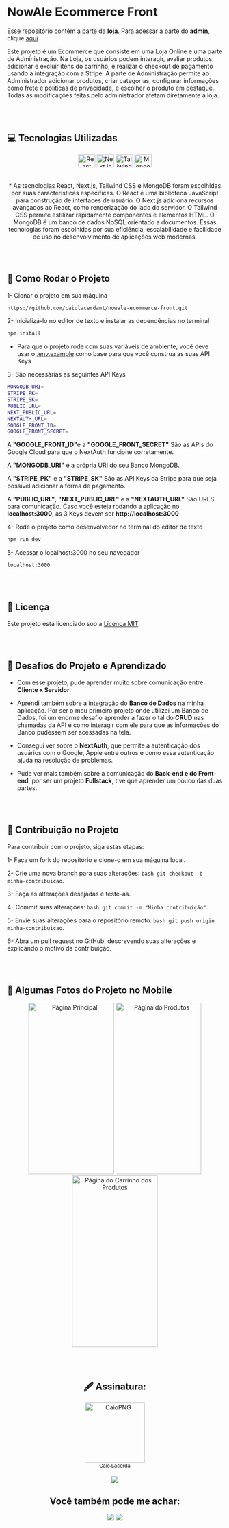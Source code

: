 # NowAle Ecommerce Front

Esse repositório contém a parte da <b>loja</b>. Para acessar a parte do <b>admin</b>, clique <a href="https://github.com/caiolacerdamt/nowale-ecommerce-admin">aqui</a>

Este projeto é um Ecommerce que consiste em uma Loja Online e uma parte de Administração. Na Loja, os usuários podem interagir, avaliar produtos, adicionar e excluir itens do carrinho, e realizar o checkout de pagamento usando a integração com a Stripe. A parte de Administração permite ao Administrador adicionar produtos, criar categorias, configurar informações como frete e políticas de privacidade, e escolher o produto em destaque. Todas as modificações feitas pelo administrador afetam diretamente a loja.

<br> <br>

## 💻 Tecnologias Utilizadas

<div align="center">
 <img align="center" alt="React" height="30" width="40" src="https://cdn.jsdelivr.net/gh/devicons/devicon/icons/react/react-original.svg" >
  <img align="center" alt="NextJs" height="30" width="40" src="https://cdn.jsdelivr.net/gh/devicons/devicon/icons/nextjs/nextjs-original.svg" >
  <img align="center" alt="TailwindCSS" height="30" width="40" src="https://cdn.jsdelivr.net/gh/devicons/devicon/icons/tailwindcss/tailwindcss-plain.svg" />
  <img align="center" alt="MongoDB" height="30" width="40" src="https://cdn.jsdelivr.net/gh/devicons/devicon/icons/mongodb/mongodb-plain.svg" />
  <br> <br> <br>
  * As tecnologias React, Next.js, Tailwind CSS e MongoDB foram escolhidas por suas características específicas. O React é uma biblioteca JavaScript para construção de interfaces de usuário. O Next.js adiciona recursos avançados ao React, como renderização do lado do servidor. O Tailwind CSS permite estilizar rapidamente componentes e elementos HTML. O MongoDB é um banco de dados NoSQL orientado a documentos. Essas tecnologias foram escolhidas por sua eficiência, escalabilidade e facilidade de uso no desenvolvimento de aplicações web modernas.
</div>

<br> <br>

## 🔧 Como Rodar o Projeto

1- Clonar o projeto em sua máquina
```bash
https://github.com/caiolacerdamt/nowale-ecommerce-front.git
```

2- Inicializá-lo no editor de texto e instalar as dependências no terminal
```bash
npm install
```

* Para que o projeto rode com suas variáveis de ambiente, você deve usar o <a href="https://github.com/caiolacerdamt/nowale-ecommerce-admin/blob/master/.env.example">.env.example</a> como base para que você construa as suas API Keys
  
3- São necessárias as seguintes API Keys
```bash
MONGODB_URI=
STRIPE_PK=
STRIPE_SK=
PUBLIC_URL=
NEXT_PUBLIC_URL=
NEXTAUTH_URL=
GOOGLE_FRONT_ID=
GOOGLE_FRONT_SECRET=
```
A <b>"GOOGLE_FRONT_ID"</b>e a <b>"GOOGLE_FRONT_SECRET"</b> São as APIs do Google Cloud para que o NextAuth funcione corretamente. 

A <b>"MONGODB_URI"</b> é a própria URI do seu Banco MongoDB.

A <b>"STRIPE_PK"</b> e a <b>"STRIPE_SK"</b> São as API Keys da Stripe para que seja possível adicionar a forma de pagamento.

A <b>"PUBLIC_URL"</b>, <b>"NEXT_PUBLIC_URL"</b> e a <b>"NEXTAUTH_URL"</b> São URLS para comunicação. Caso você esteja rodando a aplicação no <b>localhost:3000</b>, as 3 Keys devem ser <b>http://localhost:3000</b>

4- Rode o projeto como desenvolvedor no terminal do editor de texto
```bash
npm run dev
```

5- Acessar o localhost:3000 no seu navegador
```bash
localhost:3000
```
<br> <br>

## 💼 Licença

Este projeto está licenciado sob a [Licença MIT](LICENSE.md).

<br> <br> 


## 🎇 Desafios do Projeto e Aprendizado

* Com esse projeto, pude aprender muito sobre comunicação entre <b>Cliente x Servidor</b>.

* Aprendi também sobre a integração do <b>Banco de Dados</b> na minha aplicação. Por ser o meu primeiro projeto onde utilizei um Banco de Dados, foi um enorme desafio aprender a fazer o tal do <b>CRUD</b> nas chamadas da API e como interagir com ele para que as informações do Banco pudessem ser acessadas na tela.

* Consegui ver sobre o <b>NextAuth</b>, que permite a autenticação dos usuários com o Google, Apple entre outros e como essa autenticação ajuda na resolução de problemas.

* Pude ver mais também sobre a comunicação do <b>Back-end e do Front-end</b>, por ser um projeto <b>Fullstack</b>, tive que aprender um pouco das duas partes.

<br> <br>

## 🤝 Contribuição no Projeto

Para contribuir com o projeto, siga estas etapas:

1- Faça um fork do repositório e clone-o em sua máquina local.

2- Crie uma nova branch para suas alterações: ```bash git checkout -b minha-contribuicao```.

3- Faça as alterações desejadas e teste-as.

4- Commit suas alterações: ```bash git commit -m "Minha contribuição"```.

5- Envie suas alterações para o repositório remoto: ```bash git push origin minha-contribuicao```.

6- Abra um pull request no GitHub, descrevendo suas alterações e explicando o motivo da contribuição.

<br> <br>

## 📸 Algumas Fotos do Projeto no Mobile
<div align="center">
    <img alt="Página Principal" width="200" height="400" src="https://caiolmt-next-ecommerce.s3.us-east-1.amazonaws.com/mobile.png?response-content-disposition=inline&X-Amz-Security-Token=IQoJb3JpZ2luX2VjEIP%2F%2F%2F%2F%2F%2F%2F%2F%2F%2FwEaCXNhLWVhc3QtMSJGMEQCIBsaUu%2F%2BmHJf3sfQLMH9nqx4WxbIxVQlyLBVR%2BaDBZcpAiBP4R%2BX12frxVON0C4dXEuzpRrBUI2PgTdlHK6esijmNSrkAgg8EAAaDDQ3NTY4MjIzODA1MiIMJNAeZBDMXqQ8ILbDKsECbHritu4sXW%2FGySS1ZIBtPEne%2Ff0R1GjAjwokuxaaWzRdhqVOdsGdp1N6LSq%2BgEURWSkXG3jWqv8c8KmP8liWUAIiYqvHll3L6szb6j2aSkxVyEuCBZov9fVHhnQVOS2lW7bLePNm1xcXGgixWmT%2BczsgKjVpevz5ksCoTR63cY5n5f%2Bns81iH%2FklhfY64olvV3T9AYnkZcjcwn%2Fcg3JITj7SMMxb961kIllp0TDzH7%2FtGLIM9%2FhugJdLiDXxoR18KScfBAMh3x6nbArQci5Y%2BJHiu8OcjP5cP70WwtPYv2toILvQKVJk%2F%2B7K2ENH1TAEFG4joZgjJfhhvKf7acdY7c%2BFMfZgMKP%2FLs%2BHELTL9IBjag01hMkjshQhLMBA5aAowunhK%2BmdRITpOIi1I8yKMTlIpiVMdJYiT3YPX41cAAk8MMGlt60GOrQCuM8INVNdgRIWQ48NYekiY1Z%2FUQf89U5LbEDdOd4qfhJC1lqT8hWeNVzVOgq%2FgfgUjb1n4uTffmuDIzxNZEL7xB8TGKwl29xV4S5cnT1bqjyJZQgwXyPuzPHyiNTF0IvdVrkcdpKY%2B7u7lbJh4wWDBmXy3wkCV2XKpIlFDRULTt%2F%2FVnuFtwmyCiar6wHNsPMICQYl5VRbbzpFBy%2BvujV2KuoFfCoCiq4nae2bvWafCp0v2Xcwqyl3c6F1w60oUX%2FzvpXy9CyEx2aWUHesx3B6XA4ZKub%2BKRaTq%2BbFHO2ZQnQlX1GMf2Zrjnx1e%2Beh0FMMwIMemH8WB4PY%2FsxMvnwowte8%2BLupqCHJBreWoF%2FxVzNLSj2ZTaytfKFXbv%2BK90Gup3VW7CfGs8sNe9Ef0WJKrMP1XWI%3D&X-Amz-Algorithm=AWS4-HMAC-SHA256&X-Amz-Date=20240122T023211Z&X-Amz-SignedHeaders=host&X-Amz-Expires=300&X-Amz-Credential=ASIAW5QG65ZSGQ5NFSDU%2F20240122%2Fus-east-1%2Fs3%2Faws4_request&X-Amz-Signature=857f042c48484c5b934eb21602248d6304a5a699176b689efd5900cc55a953ad">

  <img alt="Página do Produtos" width="200" height="400" src="https://caiolmt-next-ecommerce.s3.us-east-1.amazonaws.com/mobile.png?response-content-disposition=inline&X-Amz-Security-Token=IQoJb3JpZ2luX2VjEIP%2F%2F%2F%2F%2F%2F%2F%2F%2F%2FwEaCXNhLWVhc3QtMSJGMEQCIBsaUu%2F%2BmHJf3sfQLMH9nqx4WxbIxVQlyLBVR%2BaDBZcpAiBP4R%2BX12frxVON0C4dXEuzpRrBUI2PgTdlHK6esijmNSrkAgg8EAAaDDQ3NTY4MjIzODA1MiIMJNAeZBDMXqQ8ILbDKsECbHritu4sXW%2FGySS1ZIBtPEne%2Ff0R1GjAjwokuxaaWzRdhqVOdsGdp1N6LSq%2BgEURWSkXG3jWqv8c8KmP8liWUAIiYqvHll3L6szb6j2aSkxVyEuCBZov9fVHhnQVOS2lW7bLePNm1xcXGgixWmT%2BczsgKjVpevz5ksCoTR63cY5n5f%2Bns81iH%2FklhfY64olvV3T9AYnkZcjcwn%2Fcg3JITj7SMMxb961kIllp0TDzH7%2FtGLIM9%2FhugJdLiDXxoR18KScfBAMh3x6nbArQci5Y%2BJHiu8OcjP5cP70WwtPYv2toILvQKVJk%2F%2B7K2ENH1TAEFG4joZgjJfhhvKf7acdY7c%2BFMfZgMKP%2FLs%2BHELTL9IBjag01hMkjshQhLMBA5aAowunhK%2BmdRITpOIi1I8yKMTlIpiVMdJYiT3YPX41cAAk8MMGlt60GOrQCuM8INVNdgRIWQ48NYekiY1Z%2FUQf89U5LbEDdOd4qfhJC1lqT8hWeNVzVOgq%2FgfgUjb1n4uTffmuDIzxNZEL7xB8TGKwl29xV4S5cnT1bqjyJZQgwXyPuzPHyiNTF0IvdVrkcdpKY%2B7u7lbJh4wWDBmXy3wkCV2XKpIlFDRULTt%2F%2FVnuFtwmyCiar6wHNsPMICQYl5VRbbzpFBy%2BvujV2KuoFfCoCiq4nae2bvWafCp0v2Xcwqyl3c6F1w60oUX%2FzvpXy9CyEx2aWUHesx3B6XA4ZKub%2BKRaTq%2BbFHO2ZQnQlX1GMf2Zrjnx1e%2Beh0FMMwIMemH8WB4PY%2FsxMvnwowte8%2BLupqCHJBreWoF%2FxVzNLSj2ZTaytfKFXbv%2BK90Gup3VW7CfGs8sNe9Ef0WJKrMP1XWI%3D&X-Amz-Algorithm=AWS4-HMAC-SHA256&X-Amz-Date=20240122T023211Z&X-Amz-SignedHeaders=host&X-Amz-Expires=300&X-Amz-Credential=ASIAW5QG65ZSGQ5NFSDU%2F20240122%2Fus-east-1%2Fs3%2Faws4_request&X-Amz-Signature=857f042c48484c5b934eb21602248d6304a5a699176b689efd5900cc55a953ad">

  <img alt="Página do Carrinho dos Produtos" width="200" height="400" src="https://caiolmt-next-ecommerce.s3.us-east-1.amazonaws.com/mobile%20%282%29.png?response-content-disposition=inline&X-Amz-Security-Token=IQoJb3JpZ2luX2VjEIP%2F%2F%2F%2F%2F%2F%2F%2F%2F%2FwEaCXNhLWVhc3QtMSJGMEQCIBsaUu%2F%2BmHJf3sfQLMH9nqx4WxbIxVQlyLBVR%2BaDBZcpAiBP4R%2BX12frxVON0C4dXEuzpRrBUI2PgTdlHK6esijmNSrkAgg8EAAaDDQ3NTY4MjIzODA1MiIMJNAeZBDMXqQ8ILbDKsECbHritu4sXW%2FGySS1ZIBtPEne%2Ff0R1GjAjwokuxaaWzRdhqVOdsGdp1N6LSq%2BgEURWSkXG3jWqv8c8KmP8liWUAIiYqvHll3L6szb6j2aSkxVyEuCBZov9fVHhnQVOS2lW7bLePNm1xcXGgixWmT%2BczsgKjVpevz5ksCoTR63cY5n5f%2Bns81iH%2FklhfY64olvV3T9AYnkZcjcwn%2Fcg3JITj7SMMxb961kIllp0TDzH7%2FtGLIM9%2FhugJdLiDXxoR18KScfBAMh3x6nbArQci5Y%2BJHiu8OcjP5cP70WwtPYv2toILvQKVJk%2F%2B7K2ENH1TAEFG4joZgjJfhhvKf7acdY7c%2BFMfZgMKP%2FLs%2BHELTL9IBjag01hMkjshQhLMBA5aAowunhK%2BmdRITpOIi1I8yKMTlIpiVMdJYiT3YPX41cAAk8MMGlt60GOrQCuM8INVNdgRIWQ48NYekiY1Z%2FUQf89U5LbEDdOd4qfhJC1lqT8hWeNVzVOgq%2FgfgUjb1n4uTffmuDIzxNZEL7xB8TGKwl29xV4S5cnT1bqjyJZQgwXyPuzPHyiNTF0IvdVrkcdpKY%2B7u7lbJh4wWDBmXy3wkCV2XKpIlFDRULTt%2F%2FVnuFtwmyCiar6wHNsPMICQYl5VRbbzpFBy%2BvujV2KuoFfCoCiq4nae2bvWafCp0v2Xcwqyl3c6F1w60oUX%2FzvpXy9CyEx2aWUHesx3B6XA4ZKub%2BKRaTq%2BbFHO2ZQnQlX1GMf2Zrjnx1e%2Beh0FMMwIMemH8WB4PY%2FsxMvnwowte8%2BLupqCHJBreWoF%2FxVzNLSj2ZTaytfKFXbv%2BK90Gup3VW7CfGs8sNe9Ef0WJKrMP1XWI%3D&X-Amz-Algorithm=AWS4-HMAC-SHA256&X-Amz-Date=20240122T023159Z&X-Amz-SignedHeaders=host&X-Amz-Expires=300&X-Amz-Credential=ASIAW5QG65ZSGQ5NFSDU%2F20240122%2Fus-east-1%2Fs3%2Faws4_request&X-Amz-Signature=f150863253ca219a23e62b023e8fffc2ad2a46e03bb2b54d83e2bdb56ee85f6b">
</div>

<br> <br>

 <div align="center">
  <h2> 🖋 Assinatura: </h2>
  <a href="https://github.com/caiolacerdamt"><img align="center" alt="CaioPNG" width="140" src="https://user-images.githubusercontent.com/122616615/225480551-032ab453-4f73-4978-b666-9432ba0e68ba.jpeg"><br><sub align="center">Caio Lacerda</sub>
  </a><br><br>
  <a href="https://github.com/caiolacerdamt"><img src="https://img.shields.io/badge/GitHub-100000?style=for-the-badge&logo=github&logoColor=white"></a>
  </div>
  
  <div align="center">
    <h2> Você também pode me achar: </h2>
<a href= https://www.linkedin.com/in/caiolacerdamt/><img src="https://img.shields.io/badge/LinkedIn-0077B5?style=for-the-badge&logo=linkedin&logoColor=white"></a>
 <a href="https://instagram.com/caiolmt" target="_blank"><img src="https://img.shields.io/badge/-Instagram-%23E4405F?style=for-the-badge&logo=instagram&logoColor=white" target="_blank"></a>
</div>
  


